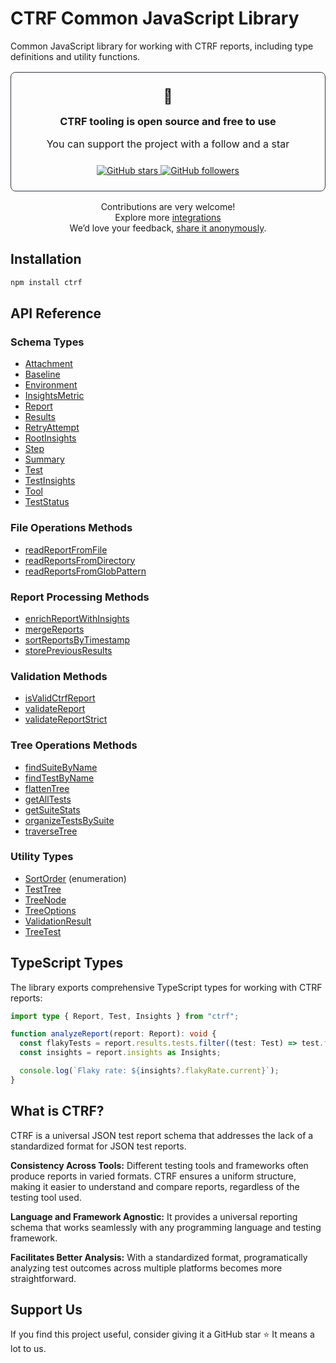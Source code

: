 # CTRF Common JavaScript Library

Common JavaScript library for working with CTRF reports, including type definitions and utility functions.

<div align="center">
<div style="padding: 1.5rem; border-radius: 8px; margin: 1rem 0; border: 1px solid #30363d;">
<span style="font-size: 23px;">💚</span>
<h3 style="margin: 1rem 0;">CTRF tooling is open source and free to use</h3>
<p style="font-size: 16px;">You can support the project with a follow and a star</p>

<div style="margin-top: 1.5rem;">
<a href="https://github.com/ctrf-io/ctrf-core-js">
<img src="https://img.shields.io/github/stars/ctrf-io/ctrf-core-js?style=for-the-badge&color=2ea043" alt="GitHub stars">
</a>
<a href="https://github.com/ctrf-io">
<img src="https://img.shields.io/github/followers/ctrf-io?style=for-the-badge&color=2ea043" alt="GitHub followers">
</a>
</div>
</div>

<p style="font-size: 14px; margin: 1rem 0;">

Contributions are very welcome! <br/>
Explore more <a href="https://www.ctrf.io/integrations">integrations</a> <br/>
We’d love your feedback, <a href="https://app.formbricks.com/s/cmefs524mhlh1tl01gkpvefrb">share it anonymously</a>.

</p>
</div>

## Installation

```sh
npm install ctrf
```

## API Reference

### Schema Types

- [Attachment](docs/interfaces/Attachment.md)
- [Baseline](docs/interfaces/Baseline.md)
- [Environment](docs/interfaces/Environment.md)
- [InsightsMetric](docs/interfaces/InsightsMetric.md)
- [Report](docs/interfaces/Report.md)
- [Results](docs/interfaces/Results.md)
- [RetryAttempt](docs/interfaces/RetryAttempt.md)
- [RootInsights](docs/interfaces/RootInsights.md)
- [Step](docs/interfaces/Step.md)
- [Summary](docs/interfaces/Summary.md)
- [Test](docs/interfaces/Test.md)
- [TestInsights](docs/interfaces/TestInsights.md)
- [Tool](docs/interfaces/Tool.md)
- [TestStatus](docs/type-aliases/TestStatus.md)

### File Operations Methods

- [readReportFromFile](docs/functions/readReportFromFile.md)
- [readReportsFromDirectory](docs/functions/readReportsFromDirectory.md)
- [readReportsFromGlobPattern](docs/functions/readReportsFromGlobPattern.md)

### Report Processing Methods

- [enrichReportWithInsights](docs/functions/enrichReportWithInsights.md)
- [mergeReports](docs/functions/mergeReports.md)
- [sortReportsByTimestamp](docs/functions/sortReportsByTimestamp.md)
- [storePreviousResults](docs/functions/storePreviousResults.md)

### Validation Methods

- [isValidCtrfReport](docs/functions/isValidCtrfReport.md)
- [validateReport](docs/functions/validateReport.md)
- [validateReportStrict](docs/functions/validateReportStrict.md)

### Tree Operations Methods

- [findSuiteByName](docs/functions/findSuiteByName.md)
- [findTestByName](docs/functions/findTestByName.md)
- [flattenTree](docs/functions/flattenTree.md)
- [getAllTests](docs/functions/getAllTests.md)
- [getSuiteStats](docs/functions/getSuiteStats.md)
- [organizeTestsBySuite](docs/functions/organizeTestsBySuite.md)
- [traverseTree](docs/functions/traverseTree.md)

### Utility Types

- [SortOrder](docs/enumerations/SortOrder.md) (enumeration)
- [TestTree](docs/interfaces/TestTree.md)
- [TreeNode](docs/interfaces/TreeNode.md)
- [TreeOptions](docs/interfaces/TreeOptions.md)
- [ValidationResult](docs/interfaces/ValidationResult.md)
- [TreeTest](docs/type-aliases/TreeTest.md)

## TypeScript Types

The library exports comprehensive TypeScript types for working with CTRF reports:

```typescript
import type { Report, Test, Insights } from "ctrf";

function analyzeReport(report: Report): void {
  const flakyTests = report.results.tests.filter((test: Test) => test.flaky);
  const insights = report.insights as Insights;

  console.log(`Flaky rate: ${insights?.flakyRate.current}`);
}
```

## What is CTRF?

CTRF is a universal JSON test report schema that addresses the lack of a standardized format for JSON test reports.

**Consistency Across Tools:** Different testing tools and frameworks often produce reports in varied formats. CTRF ensures a uniform structure, making it easier to understand and compare reports, regardless of the testing tool used.

**Language and Framework Agnostic:** It provides a universal reporting schema that works seamlessly with any programming language and testing framework.

**Facilitates Better Analysis:** With a standardized format, programatically analyzing test outcomes across multiple platforms becomes more straightforward.

## Support Us

If you find this project useful, consider giving it a GitHub star ⭐ It means a lot to us.
